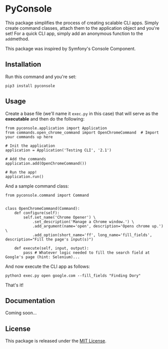 # PyConsole

This package simplifies the process of creating scalable CLI apps. Simply create command classes, attach them to the application object and you're set! For a quick CLI app, simply add an anonymous function to the `add`method.

This package was inspired by Symfony's Console Component.

## Installation

Run this command and you're set:

```
pip3 install pyconsole
```

## Usage

Create a base file (we'll name it `exec.py` in this case) that will serve as the **executable** and then do the following:

```
from pyconsole.application import Application
from commands.open_chrome_command import OpenChromeCommand  # Import your commands up here

# Init the application
application = Application('Testing CLI', '2.1')

# Add the commands
application.add(OpenChromeCommand())

# Run the app!
application.run()
```

And a sample command class:

```
from pyconsole.command import Command


class OpenChromeCommand(Command):
    def configure(self):
        self.set_name('Chrome Opener') \
            .set_description('Manage a Chrome window.') \
            .add_argument(name='open', description='Opens chrome up.') \
            .add_option(short_name='ff', long_name='fill_fields', description="Fill the page's input(s)")

    def execute(self, input, output):
        pass # Whatever logic needed to fill the search field at Google's page (hint: Selenium)...
```

And now execute the CLI app as follows:

```
python3 exec.py open google.com --fill_fields "Finding Dory"
```

That's it!

## Documentation

Coming soon...

## License

This package is released under the [MIT License](https://github.com/dugajean/PyConsole/blob/master/LICENSE).
